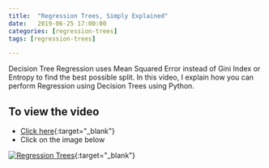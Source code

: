 ```yaml
---
title:  "Regression Trees, Simply Explained"
date:   2019-06-25 17:00:00
categories: [regression-trees]
tags: [regression-trees]

---
```


Decision Tree Regression uses Mean Squared Error instead of Gini Index or Entropy to find the best possible split. In this video, I explain how you can perform Regression using Decision Trees using Python.

## To view the video
* [Click here](https://youtu.be/v26lXTcAicw){:target="_blank"}
* Click on the image below

[![Regression Trees](http://img.youtube.com/vi/v26lXTcAicw/0.jpg)](http://www.youtube.com/watch?v=v26lXTcAicw){:target="_blank"}